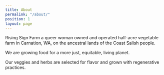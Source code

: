 ```yaml
---
title: About
permalink: "/about/"
position: 1
layout: page
---
```


Rising Sign Farm a queer woman owned and operated half-acre vegetable farm in Carnation, WA, on the ancestral lands of the Coast Salish people.

We are growing food for a more just, equitable, living planet.

Our veggies and herbs are selected for flavor and grown with regenerative practices. 